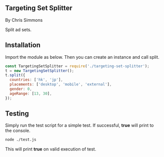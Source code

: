 ## Targeting Set Splitter
By Chris Simmons

Split ad sets.

## Installation

Import the module as below. Then you can create an instance and call split.

```javascript
const TargetingSetSplitter = require('./targeting-set-splitter');
t = new TargetingSetSplitter();
t.split({
  countries: ['hk', 'jp'],
  placements: ['desktop', 'mobile', 'external'],
  gender: 0,
  ageRange: [13, 30],
});
```

## Testing

Simply run the test script for a simple test. If successful, **true** will print to the console.

```bash
node ./test.js
```

This will print **true** on valid execution of test.
